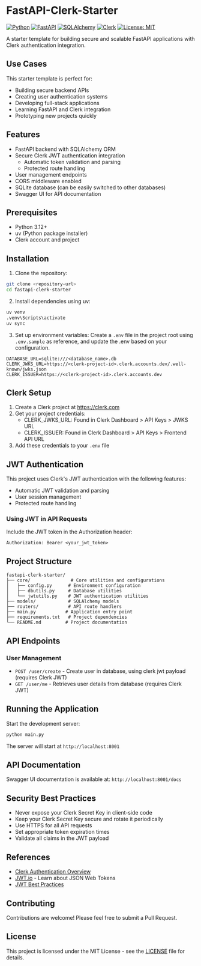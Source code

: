 # FastAPI-Clerk-Starter

[![Python](https://img.shields.io/badge/Python-3.12+-blue.svg)](https://www.python.org/downloads/)
[![FastAPI](https://img.shields.io/badge/FastAPI-0.115.12-green.svg)](https://fastapi.tiangolo.com/)
[![SQLAlchemy](https://img.shields.io/badge/SQLAlchemy-2.0.41-blue.svg)](https://www.sqlalchemy.org/)
[![Clerk](https://img.shields.io/badge/Clerk-Auth-orange.svg)](https://clerk.com/)
[![License: MIT](https://img.shields.io/badge/License-MIT-yellow.svg)](https://opensource.org/licenses/MIT)

A starter template for building secure and scalable FastAPI applications with Clerk authentication integration. 

## Use Cases

This starter template is perfect for:
- Building secure backend APIs
- Creating user authentication systems
- Developing full-stack applications
- Learning FastAPI and Clerk integration
- Prototyping new projects quickly

## Features

- FastAPI backend with SQLAlchemy ORM
- Secure Clerk JWT authentication integration
  - Automatic token validation and parsing
  - Protected route handling
- User management endpoints
- CORS middleware enabled
- SQLite database (can be easily switched to other databases)
- Swagger UI for API documentation

## Prerequisites

- Python 3.12+
- uv (Python package installer)
- Clerk account and project

## Installation

1. Clone the repository:
```bash
git clone <repository-url>
cd fastapi-clerk-starter
```

2. Install dependencies using uv:
```bash
uv venv
.venv\Scripts\activate
uv sync
```

3. Set up environment variables:
Create a `.env` file in the project root using `.env.sample` as reference, and update the .env based on your configuration.
```
DATABASE_URL=sqlite:///<database_name>.db
CLERK_JWKS_URL=https://<clerk-project-id>.clerk.accounts.dev/.well-known/jwks.json
CLERK_ISSUER=https://<clerk-project-id>.clerk.accounts.dev
```

## Clerk Setup

1. Create a Clerk project at https://clerk.com
2. Get your project credentials:
   - CLERK_JWKS_URL: Found in Clerk Dashboard > API Keys > JWKS URL
   - CLERK_ISSUER: Found in Clerk Dashboard > API Keys > Frontend API URL
3. Add these credentials to your `.env` file


## JWT Authentication

This project uses Clerk's JWT authentication with the following features:

- Automatic JWT validation and parsing
- User session management
- Protected route handling

### Using JWT in API Requests

Include the JWT token in the Authorization header:
```
Authorization: Bearer <your_jwt_token>
```

## Project Structure

```
fastapi-clerk-starter/
├── core/               # Core utilities and configurations
│   ├── config.py      # Environment configuration
│   ├── dbutils.py     # Database utilities
│   └── jwtutils.py    # JWT authentication utilities
├── models/            # SQLAlchemy models
├── routers/           # API route handlers
├── main.py           # Application entry point
├── requirements.txt   # Project dependencies
└── README.md         # Project documentation
```

## API Endpoints

### User Management

- `POST /user/create` - Create user in database, using clerk jwt payload (requires Clerk JWT)
- `GET /user/me` - Retrieves user details from database (requires Clerk JWT)

## Running the Application

Start the development server:

```bash
python main.py
```

The server will start at `http://localhost:8001`

## API Documentation

Swagger UI documentation is available at: `http://localhost:8001/docs`

## Security Best Practices

- Never expose your Clerk Secret Key in client-side code
- Keep your Clerk Secret Key secure and rotate it periodically
- Use HTTPS for all API requests
- Set appropriate token expiration times
- Validate all claims in the JWT payload

## References
- [Clerk Authentication Overview](https://clerk.com/docs)
- [JWT.io](https://jwt.io/) - Learn about JSON Web Tokens
- [JWT Best Practices](https://auth0.com/blog/a-look-at-the-latest-draft-for-jwt-bcp/)

## Contributing

Contributions are welcome! Please feel free to submit a Pull Request.

## License

This project is licensed under the MIT License - see the [LICENSE](LICENSE) file for details.